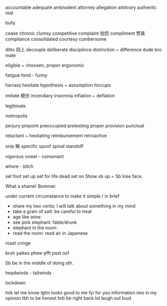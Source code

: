 

accountable
adequate
ambivalent
attorney
allegation
arbitrary
authentic real

bully

cease
chronic
clumsy
competitive
complaint 抱怨  compliment 赞美
compliance
consolidated
courtesy
cumbersome

ditto    同上
decouple
deliberate
disciplince
distinction ~ difference
dude bro mate

eligible ~ choosen, proper
ergonomic

fatigue
fond - funny

harrass
hesitate
hypothesis ~ assumption
hiccups

imitate  模仿
incendiary
insomnia
inflation ~ deflation


legitimate

metropolis

perjury
pinpoint
preoccupied
pretexting
proper
provision
punctual

reluctant ~ hesitating
reimbursement
retroactive

snip  略
specific
spoof
spinal
standoff

vigorous
vowel - consonant

whore - bitch


set foot
set up
set for life
dead set on
Show sb up = Sb lose face.

What a shame!
Bummer.

under current circumstance
to make it simple / in brief

* share my two cents: I will talk about something in my mind
* take a grain of salt: be careful to treat
* age like wine:
* see pink elephant: fable/drunk
* elephant in the room:
* read the room: read air in Japanese

roast
cringe

bruh yaikes
phew
pfft psst
oof


Sb be in the middle of doing sth.

headwinds - tailwinds

lockdown


lmk   let me know
lgtm  looks good to me
fyi   for you information
imo   in my opinion
tbh   to be honest
brb   be right back
lol   laugh out loud
